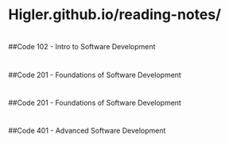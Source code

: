 # Higler.github.io/reading-notes/
#
##Code 102 - Intro to Software Development
#
##Code 201 - Foundations of Software Development
#
##Code 201 - Foundations of Software Development
#
##Code 401 - Advanced Software Development
